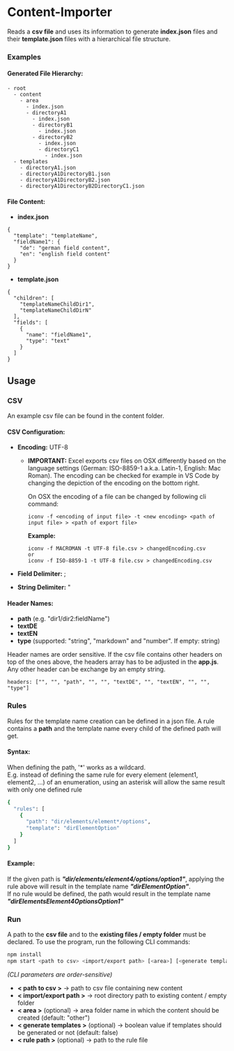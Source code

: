 # Content-Importer
Reads a **csv file** and uses its information to generate **index.json** files and their **template.json** files with a hierarchical file structure.

### Examples
#### Generated File Hierarchy:
````
- root
  - content
    - area
      - index.json
      - directoryA1
        - index.json
        - directoryB1
          - index.json
        - directoryB2
          - index.json
          - directoryC1
            - index.json
  - templates
    - directoryA1.json
    - directoryA1DirectoryB1.json
    - directoryA1DirectoryB2.json
    - directoryA1DirectoryB2DirectoryC1.json
````

#### File Content:
- **index.json**
````
{
  "template": "templateName",
  "fieldName1": {
    "de": "german field content",
    "en": "english field content"
  }
}
````

- **template.json**
````
{
  "children": [
    "templateNameChildDir1",
    "templateNameChildDirN"
  ],
  "fields": [
    {
      "name": "fieldName1",
      "type": "text"
    }
  ]
}
````

## Usage

### CSV
An example csv file can be found in the content folder.

#### CSV Configuration:
- **Encoding:** UTF-8
  -  **IMPORTANT:** Excel exports csv files on OSX differently based on the language settings
      (German: ISO-8859-1 a.k.a. Latin-1, English: Mac Roman). The encoding can be checked for example in VS Code by changing the depiction of the encoding on the bottom right.

      On OSX the encoding of a file can be changed by following cli command:
      ```
      iconv -f <encoding of input file> -t <new encoding> <path of input file> > <path of export file>
      ```
      **Example:**
      ```
      iconv -f MACROMAN -t UTF-8 file.csv > changedEncoding.csv
      or
      iconv -f ISO-8859-1 -t UTF-8 file.csv > changedEncoding.csv
      ```

- **Field Delimiter:** ;
- **String Delimiter:** "

#### Header Names:

- **path** (e.g. "dir1/dir2:fieldName")
- **textDE**
- **textEN**
- **type** (supported: "string", "markdown" and "number". If empty: string)

Header names are order sensitive. If the csv file contains other headers on top of the ones above, the headers array has to be adjusted in the **app.js**. Any other header can be exchange by an empty string.
```
headers: ["", "", "path", "", "", "textDE", "", "textEN", "", "", "type"]
```


### Rules
Rules for the template name creation can be defined in a json file.
A rule contains a **path** and the template name every child of the defined path will get.

#### Syntax:
When defining the path, '*' works as a wildcard. \
E.g. instead of defining the same rule for every element (element1, element2, ...) of an enumeration, using an asterisk will allow the same result with only one defined rule
```bash
{
  "rules": [
    {
      "path": "dir/elements/element*/options",
      "template": "dirElementOption"
    }
  ]
}
```

#### Example:
If the given path is **_"dir/elements/element4/options/option1"_**,
applying the rule above will result in the template name **_"dirElementOption"_**. \
If no rule would be defined, the path would result in the template name **_"dirElementsElement4OptionsOption1"_**

### Run
A path to the **csv file** and to the **existing files / empty folder** must be declared.
To use the program, run the following CLI commands:

```bash
npm install
npm start <path to csv> <import/export path> [<area>] [<generate templates>] [<rule path>]
```

_(CLI parameters are order-sensitive)_

- **< path to csv >** -> path to csv file containing new content
- **< import/export path >** -> root directory path to existing content / empty folder
- **< area >** (optional) ->  area folder name in which the content should be created
    (default: "other")
- **< generate templates >** (optional) -> boolean value if templates should be generated or not
    (default: false)
- **< rule path >** (optional) -> path to the rule file
